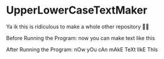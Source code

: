 # UpperLowerCaseTextMaker
Ya ik this is ridiculous to make a whole other repository 🤷‍♂️

Before Running the Program:
now you can make text like this

After Running the Program:
nOw yOu cAn mAkE TeXt lIkE ThIs
